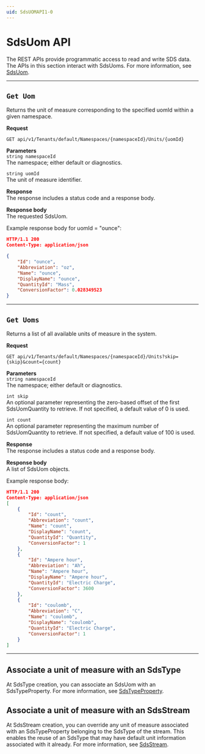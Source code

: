 ```yaml
---
uid: SdsUOMAPI1-0
---
```


# SdsUom API

The REST APIs provide programmatic access to read and write SDS data. The APIs in this section interact with SdsUoms. For more information, see [SdsUom](xref:unitsOfMeasure1-0#sdsuom).
*****

## ``Get Uom``

Returns the unit of measure corresponding to the specified uomId within a given namespace.

**Request**

```text
GET api/v1/Tenants/default/Namespaces/{namespaceId}/Units/{uomId}
```

**Parameters**  
``string namespaceId``  
The namespace; either default or diagnostics.

`string uomId`  
The unit of measure identifier.

**Response**  
The response includes a status code and a response body.

**Response body**  
The requested SdsUom.

Example response body for uomId = "ounce":

```json
HTTP/1.1 200
Content-Type: application/json

{
    "Id": "ounce",
    "Abbreviation": "oz",
    "Name": "ounce",
    "DisplayName": "ounce",
    "QuantityId": "Mass",
    "ConversionFactor": 0.028349523
}
```

*****

## ``Get Uoms``

Returns a list of all available units of measure in the system.

**Request**

```text
GET api/v1/Tenants/default/Namespaces/{namespaceId}/Units?skip={skip}&count={count}
```

**Parameters**  
``string namespaceId``  
The namespace; either default or diagnostics.

``int skip``  
An optional parameter representing the zero-based offset of the first SdsUomQuantity to retrieve. If not specified, a default value of 0 is used.

``int count``  
An optional parameter representing the maximum number of SdsUomQuantity to retrieve. If not specified, a default value of 100 is used.

**Response**  
The response includes a status code and a response body.

**Response body**  
A list of SdsUom objects.

Example response body:

```json
HTTP/1.1 200
Content-Type: application/json
[
    {
        "Id": "count",
        "Abbreviation": "count",
        "Name": "count",
        "DisplayName": "count",
        "QuantityId": "Quantity",
        "ConversionFactor": 1
    },
    {
        "Id": "Ampere hour",
        "Abbreviation": "Ah",
        "Name": "Ampere hour",
        "DisplayName": "Ampere hour",
        "QuantityId": "Electric Charge",
        "ConversionFactor": 3600
    },
    {
        "Id": "coulomb",
        "Abbreviation": "C",
        "Name": "coulomb",
        "DisplayName": "coulomb",
        "QuantityId": "Electric Charge",
        "ConversionFactor": 1
    }
]
```

*****

## Associate a unit of measure with an SdsType

At SdsType creation, you can associate an SdsUom with an SdsTypeProperty. For more information, see [SdsTypeProperty](xref:sdsTypeProperty1-0).

## Associate a unit of measure with an SdsStream

At SdsStream creation, you can override any unit of measure associated with an SdsTypeProperty belonging to the SdsType of the stream. This enables the reuse of an SdsType that may have default unit information associated with it already. For more information, see [SdsStream](xref:sdsStreams1-0).
